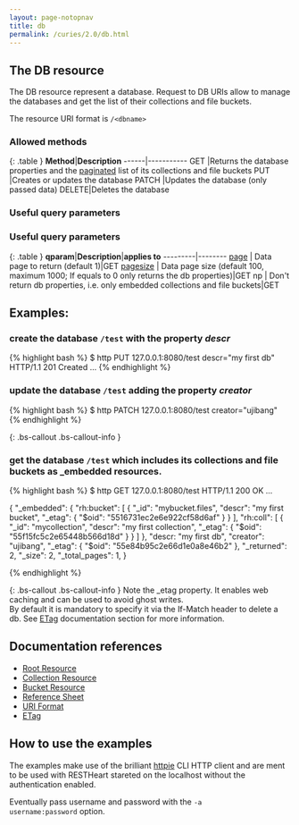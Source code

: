 ```yaml
---
layout: page-notopnav
title: db
permalink: /curies/2.0/db.html
---
```


## The DB resource

The DB resource represent a database. Request to DB URIs allow to manage the databases and get the list of their collections and file buckets.

The resource URI format is <code>/&lt;dbname&gt;</code>

### Allowed methods


{: .table }
**Method**|**Description**
------|-----------
GET   |Returns the <dbname> database properties and the <a href="paging.html">paginated</a> list of its collections and file buckets
PUT   |Creates or updates the database <dbname>
PATCH |Updates the database <dbname> (only passed data)
DELETE|Deletes the database <dbname>

### Useful query parameters

### Useful query parameters

{: .table }
**qparam**|**Description**|**applies to**
---------|--------
[page](paging.html)     | Data page to return (default 1)|GET
[pagesize](paging.html) | Data page size (default 100, maximum 1000; If equals to 0 only returns the db properties)|GET
np       | Don't return db properties, i.e. only embedded collections and file buckets|GET

## Examples:

### create the database <code>/test</code> with the property *descr*

{% highlight bash %}
$ http PUT 127.0.0.1:8080/test descr="my first db"
HTTP/1.1 201 Created
...
{% endhighlight %}

### update the database <code>/test</code> adding the property *creator*

{% highlight bash %}
$ http PATCH 127.0.0.1:8080/test creator="ujibang"
{% endhighlight %}

{: .bs-callout .bs-callout-info }

### get the database <code>/test</code> which includes its collections and file buckets as _embedded resources.

{% highlight bash %}
$ http GET 127.0.0.1:8080/test
HTTP/1.1 200 OK
...

{
    "_embedded": {
        "rh:bucket": [
            {
                "_id": "mybucket.files", 
                "descr": "my first bucket",
                "_etag": { "$oid": "5516731ec2e6e922cf58d6af" }
            }
        ], 
        "rh:coll": [
            {
                "_id": "mycollection", 
                "descr": "my first collection",
                "_etag": { "$oid": "55f15fc5c2e65448b566d18d" }
            }
        ]
    }, 
    "descr: "my first db",
    "creator": "ujibang",
    "_etag": { "$oid": "55e84b95c2e66d1e0a8e46b2" },
    "_returned": 2, 
    "_size": 2, 
    "_total_pages": 1, 
}

{% endhighlight %}

{: .bs-callout .bs-callout-info }
Note the _etag property. It enables web caching and can be used to avoid ghost writes.<br/>
By default it is mandatory to specify it via the If-Match header to delete a db.
See [ETag](https://softinstigate.atlassian.net/wiki/x/hICM) documentation section for more information.

## Documentation references

* [Root Resource](root.html)
* [Collection Resource](coll.html)
* [Bucket Resource](bucket.html)
* <a href="https://softinstigate.atlassian.net/wiki/x/SoCM" target="_blank">Reference Sheet</a>
* <a href="https://softinstigate.atlassian.net/wiki/x/ToCM" target="_blank">URI Format</a>
* <a href="https://softinstigate.atlassian.net/wiki/x/hICM" target="_blank">ETag</a>

## How to use the examples
The examples make use of the brilliant [httpie](https://github.com/jkbrzt/httpie) CLI HTTP client and are ment to be used with RESTHeart stareted on the localhost without the authentication enabled.

Eventually pass username and password with the <code>-a username:password</code> option.